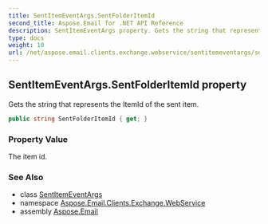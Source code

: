 ```yaml
---
title: SentItemEventArgs.SentFolderItemId
second_title: Aspose.Email for .NET API Reference
description: SentItemEventArgs property. Gets the string that represents the ItemId of the sent item
type: docs
weight: 10
url: /net/aspose.email.clients.exchange.webservice/sentitemeventargs/sentfolderitemid/
---
```

## SentItemEventArgs.SentFolderItemId property

Gets the string that represents the ItemId of the sent item.

```csharp
public string SentFolderItemId { get; }
```

### Property Value

The item id.

### See Also

* class [SentItemEventArgs](../)
* namespace [Aspose.Email.Clients.Exchange.WebService](../../sentitemeventargs/)
* assembly [Aspose.Email](../../../)


